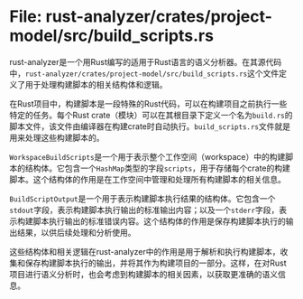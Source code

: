 # File: rust-analyzer/crates/project-model/src/build_scripts.rs

rust-analyzer是一个用Rust编写的适用于Rust语言的语义分析器。在其源代码中，`rust-analyzer/crates/project-model/src/build_scripts.rs`这个文件定义了用于处理构建脚本的相关结构体和逻辑。

在Rust项目中，构建脚本是一段特殊的Rust代码，可以在构建项目之前执行一些特定的任务。每个Rust crate（模块）可以在其根目录下定义一个名为`build.rs`的脚本文件，该文件由编译器在构建crate时自动执行。`build_scripts.rs`文件就是用来处理这些构建脚本的。

`WorkspaceBuildScripts`是一个用于表示整个工作空间（workspace）中的构建脚本的结构体。它包含一个`HashMap`类型的字段`scripts`，用于存储每个crate的构建脚本。这个结构体的作用是在工作空间中管理和处理所有构建脚本的相关信息。

`BuildScriptOutput`是一个用于表示构建脚本执行结果的结构体。它包含一个`stdout`字段，表示构建脚本执行输出的标准输出内容；以及一个`stderr`字段，表示构建脚本执行输出的标准错误内容。这个结构体的作用是保存构建脚本执行的输出结果，以供后续处理和分析使用。

这些结构体和相关逻辑在rust-analyzer中的作用是用于解析和执行构建脚本，收集和保存构建脚本执行的输出，并将其作为构建项目的一部分。这样，在对Rust项目进行语义分析时，也会考虑到构建脚本的相关因素，以获取更准确的语义信息。

